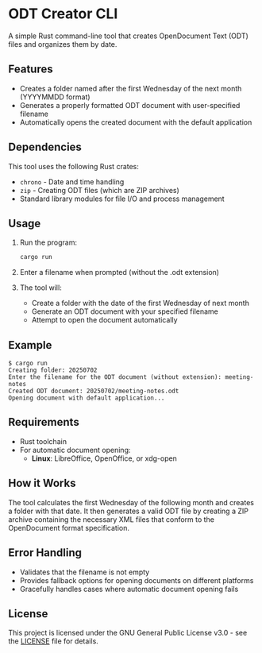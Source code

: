 # ODT Creator CLI

A simple Rust command-line tool that creates OpenDocument Text (ODT) files and organizes them by date.

## Features

- Creates a folder named after the first Wednesday of the next month (YYYYMMDD format)
- Generates a properly formatted ODT document with user-specified filename
- Automatically opens the created document with the default application

## Dependencies

This tool uses the following Rust crates:
- `chrono` - Date and time handling
- `zip` - Creating ODT files (which are ZIP archives)
- Standard library modules for file I/O and process management

## Usage

1. Run the program:
   ```bash
   cargo run
   ```

2. Enter a filename when prompted (without the .odt extension)

3. The tool will:
   - Create a folder with the date of the first Wednesday of next month
   - Generate an ODT document with your specified filename
   - Attempt to open the document automatically

## Example

```
$ cargo run
Creating folder: 20250702
Enter the filename for the ODT document (without extension): meeting-notes
Created ODT document: 20250702/meeting-notes.odt
Opening document with default application...
```

## Requirements

- Rust toolchain
- For automatic document opening:
  - **Linux**: LibreOffice, OpenOffice, or xdg-open

## How it Works

The tool calculates the first Wednesday of the following month and creates a folder with that date. It then generates a valid ODT file by creating a ZIP archive containing the necessary XML files that conform to the OpenDocument format specification.

## Error Handling

- Validates that the filename is not empty
- Provides fallback options for opening documents on different platforms
- Gracefully handles cases where automatic document opening fails

## License

This project is licensed under the GNU General Public License v3.0 - see the [LICENSE](LICENSE) file for details.
